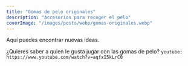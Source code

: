 ```yaml
---
title: "Gomas de pelo originales"
description: "Accesorios para recoger el pelo"
coverImage: "/images/posts/webp/gomas-originales.webp"
---
```

Aquí puedes encontrar nuevas ideas.


¿Quieres saber a quien le gusta jugar con las gomas de pelo?
`youtube: https://www.youtube.com/watch?v=aqfxI5kLrC0`